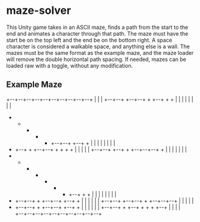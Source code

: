 # maze-solver
This Unity game takes in an ASCII maze, finds a path from the start to the end and animates a character through that path.
The maze must have the start be on the top left and the end be on the bottom right.
A space character is considered a walkable space, and anything else is a wall.
The mazes must be the same format as the example maze, and the maze loader will remove the double horizontal path spacing.
If needed, mazes can be loaded raw with a toggle, without any modification.

## Example Maze
+--+--+--+--+--+--+--+--+--+--+
                  |        |  |
+--+--+  +--+--+  +  +--+  +  +
|     |  |  |     |  |     |  |
+  +  +  +  +  +--+--+  +--+  +
|  |  |  |  |        |     |  |
+  +--+  +  +--+--+  +  +  +  +
|           |     |     |     |
+--+--+  +--+  +  +--+--+--+  +
|     |     |  |  |        |  |
+  +  +  +  +  +  +  +--+  +  +
|  |     |  |  |     |     |  |
+  +--+--+  +  +--+--+  +--+  +
|        |     |  |     |     |
+--+--+  +--+--+  +  +--+--+--+
|           |  |     |        |
+  +--+--+  +  +--+--+  +--+  +
|        |     |     |  |     |
+--+--+  +  +--+  +  +  +  +--+
|        |        |     |      
+--+--+--+--+--+--+--+--+--+--+